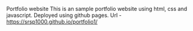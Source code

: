 Portfolio website
This is an sample portfolio website using html, css and javascript. 
Deployed using github pages.
Url - https://srsp1000.github.io/portfolio1/
